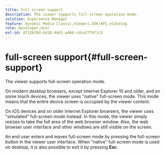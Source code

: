 ```yaml
---
title: full-screen support
description: The viewer supports full-screen operation mode.
solution: Experience Manager
feature: Dynamic Media Classic,Viewers,SDK/API,eCatalog
role: Developer,User
exl-id: df32b70d-6d18-4dd1-a4b6-cdce2770f1c5
---
```

# full-screen support{#full-screen-support}

The viewer supports full-screen operation mode.

On modern desktop browsers, except Internet Explorer 10 and older, and on some touch devices, the viewer uses "native" full-screen mode. This mode means that the entire device screen is occupied by the viewer content.

On iOS devices and on older Internet Explorer browsers, the viewer uses "simulated" full-screen mode instead. In this mode, the viewer simply resizes to take the full area of the web browser window. Also, the web browser user interface and other windows are still visible on the screen.

An end user enters and leaves full-screen mode by pressing the full-screen button in the viewer user interface. When "native" full-screen mode is used on desktop, it is also possible to exit it by pressing **Esc**.
